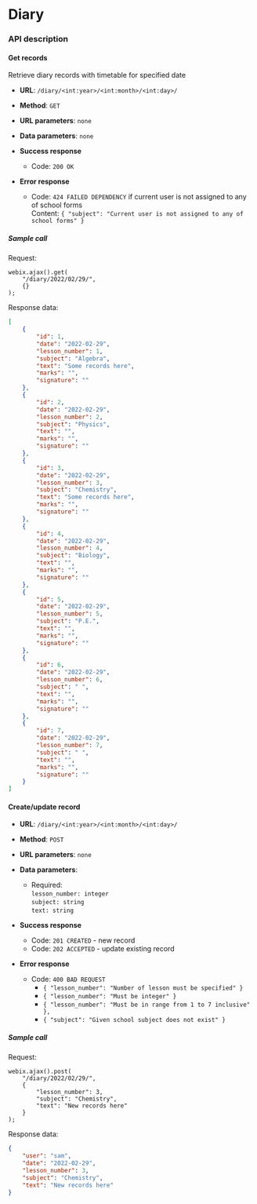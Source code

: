 # Diary


### API description

#### Get records

Retrieve diary records with timetable for specified date

* **URL**:
`/diary/<int:year>/<int:month>/<int:day>/`

* **Method**:
`GET`
  
* **URL parameters**:
`none`

* **Data parameters**:
`none`

* **Success response**
    * Code: `200 OK`

* **Error response**
    * Code: `424 FAILED DEPENDENCY` if current user is not assigned to any
            of school forms<br>
      Content: `{ "subject": "Current user is not assigned to any of school forms" }`
 
##### Sample call

Request:
```
webix.ajax().get(
    "/diary/2022/02/29/",
    {}
);
```

Response data:
```json
[
    {
        "id": 1,
        "date": "2022-02-29",
        "lesson_number": 1,
        "subject": "Algebra",
        "text": "Some records here",
        "marks": "",
        "signature": ""
    },
    {
        "id": 2,
        "date": "2022-02-29",
        "lesson_number": 2,
        "subject": "Physics",
        "text": "",
        "marks": "",
        "signature": ""
    },
    {
        "id": 3,
        "date": "2022-02-29",
        "lesson_number": 3,
        "subject": "Chemistry",
        "text": "Some records here",
        "marks": "",
        "signature": ""
    },
    {
        "id": 4,
        "date": "2022-02-29",
        "lesson_number": 4,
        "subject": "Biology",
        "text": "",
        "marks": "",
        "signature": ""
    },
    {
        "id": 5,
        "date": "2022-02-29",
        "lesson_number": 5,
        "subject": "P.E.",
        "text": "",
        "marks": "",
        "signature": ""
    },
    {
        "id": 6,
        "date": "2022-02-29",
        "lesson_number": 6,
        "subject": " ",
        "text": "",
        "marks": "",
        "signature": ""
    },
    {
        "id": 7,
        "date": "2022-02-29",
        "lesson_number": 7,
        "subject": " ",
        "text": "",
        "marks": "",
        "signature": ""
    }
]
```

#### Create/update record

* **URL**:
`/diary/<int:year>/<int:month>/<int:day>/`

* **Method**:
`POST`
  
* **URL parameters**:
`none`

* **Data parameters**:
    * Required:<br>
        `lesson_number: integer`<br>
        `subject: string`<br>
        `text: string`

* **Success response**
    * Code: `201 CREATED` - new record
    * Code: `202 ACCEPTED` - update existing record

* **Error response**
    * Code: `400 BAD REQUEST`
        * `{ "lesson_number": "Number of lesson must be specified" }`
        * `{ "lesson_number": "Must be integer" }`
        * `{ "lesson_number": "Must be in range from 1 to 7 inclusive" },` 
        * `{ "subject": "Given school subject does not exist" }`
 
##### Sample call

Request:
```
webix.ajax().post(
    "/diary/2022/02/29/",
    {
        "lesson_number": 3,
        "subject": "Chemistry",
        "text": "New records here"
    }
);
```

Response data:
```json
{
    "user": "sam",
    "date": "2022-02-29",
    "lesson_number": 3,
    "subject": "Chemistry",
    "text": "New records here"
}
```
